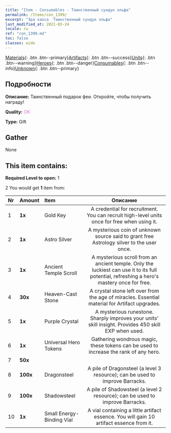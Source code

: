 ```yaml
---
title: "Item - Consumables - Таинственный сундук эльфа"
permalink: /Items/con_1399/
excerpt: "Эра хаоса  Таинственный сундук эльфа"
last_modified_at: 2021-03-24
locale: ru
ref: "con_1399.md"
toc: false
classes: wide
---
```

 [Materials](/ru/Items/){: .btn .btn--primary}[Artifacts](/ru/Items/Artifacts/){: .btn .btn--success}[Units](/ru/Items/Units/){: .btn .btn--warning}[Heroes](/ru/Items/Heroes/){: .btn .btn--danger}[Consumables](/ru/Items/Consumables/){: .btn .btn--info}[Unknown](/ru/Items/Unknown/){: .btn .btn--primary}

## Подробности
 **Описание:** Таинственный подарок феи. Откройте, чтобы получить награду!

 **Quality:** <span style="color: #DA70D6">OK</span>

 **Type:** Gift

## Gather

  None

## This item contains:

 **Required Level to open:** 1

 2 You would get **1** item  from:

  | Nr | Amount |     Item    | Описание |
  |:---|:-------|:------------|:-----------:|
  | 1 |  **1x** | Gold Key | A credential for recruitment. You can recruit high-level units once for free when using it.  | 
  | 2 |  **1x** | Astro Silver | A mysterious coin of unknown source said to grant free Astrology silver to the user once.  | 
  | 3 |  **1x** | Ancient Temple Scroll | A mysterious scroll from an ancient temple. Only the luckiest can use it to its full potential, refreshing a hero's mastery once for free.  | 
  | 4 |  **30x** | Heaven-Cast Stone | A crystal stone left over from the age of miracles. Essential material for Artifact upgrades.  | 
  | 5 |  **1x** | Purple Crystal | A mysterious runestone. Sharply improves your units' skill insight. Provides 450 skill EXP when used.  | 
  | 6 |  **1x** | Universal Hero Tokens | Gathering wondrous magic, these tokens can be used to increase the rank of any hero.  | 
  | 7 |  **50x** | <i class="fas fa-gem"/> |  | 
  | 8 |  **100x** | Dragonsteel | A pile of Dragonsteel (a level 3 resource); can be used to improve Barracks.  | 
  | 9 |  **100x** | Shadowsteel | A pile of Shadowsteel (a level 2 resource); can be used to improve Barracks.  | 
  | 10 |  **1x** | Small Energy-Binding Vial | A vial containing a little artifact essence. You will gain 10 artifact essence from it.  | 
